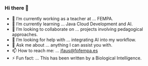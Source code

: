 ### Hi there 👋

<!--
**javierfausgmail/javierfausgmail** is a ✨ _special_ ✨ repository because its `README.md` (this file) appears on your GitHub profile.

Here are some ideas to get you started:

- 🔭 I’m currently working on ... FEMPA
- 🌱 I’m currently learning ...
- 👯 I’m looking to collaborate on ...
- 🤔 I’m looking for help with ...
- 💬 Ask me about ...
- 📫 How to reach me: ...
- 😄 Pronouns: ...
- ⚡ Fun fact: ...
-->

- 🔭 I’m currently working as a teacher at ... FEMPA.
- 🌱 I’m currently learning ... Java Cloud Development and AI.
- 👯 I’m looking to collaborate on ... projects involving pedagogical approaches.
- 🤔 I’m looking for help with ... integrating AI into my workflow.
- 💬 Ask me about ... anything I can assist you with.
- 📫 How to reach me: ... jfaus@fpfempa.es
- ⚡ Fun fact: ... This has been written by a Biological Intelligence.
